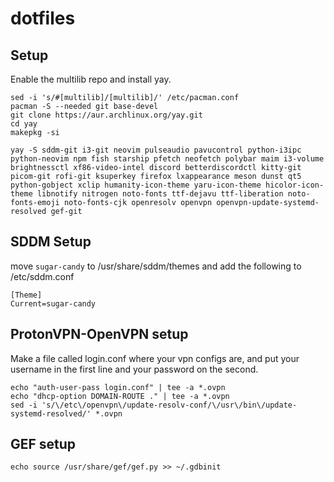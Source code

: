 # dotfiles

## Setup
Enable the multilib repo and install yay.

```
sed -i 's/#[multilib]/[multilib]/' /etc/pacman.conf
pacman -S --needed git base-devel
git clone https://aur.archlinux.org/yay.git
cd yay
makepkg -si
```

```
yay -S sddm-git i3-git neovim pulseaudio pavucontrol python-i3ipc python-neovim npm fish starship pfetch neofetch polybar maim i3-volume brightnessctl xf86-video-intel discord betterdiscordctl kitty-git picom-git rofi-git ksuperkey firefox lxappearance meson dunst qt5 python-gobject xclip humanity-icon-theme yaru-icon-theme hicolor-icon-theme libnotify nitrogen noto-fonts ttf-dejavu ttf-liberation noto-fonts-emoji noto-fonts-cjk openresolv openvpn openvpn-update-systemd-resolved gef-git
```

## SDDM Setup
move `sugar-candy` to /usr/share/sddm/themes and add the following to /etc/sddm.conf

```
[Theme]
Current=sugar-candy
```

## ProtonVPN-OpenVPN setup

Make a file called login.conf where your vpn configs are, and put your username in the first line and your password on the second.
```
echo "auth-user-pass login.conf" | tee -a *.ovpn
echo "dhcp-option DOMAIN-ROUTE ." | tee -a *.ovpn
sed -i 's/\/etc\/openvpn\/update-resolv-conf/\/usr\/bin\/update-systemd-resolved/' *.ovpn
```

## GEF setup

```
echo source /usr/share/gef/gef.py >> ~/.gdbinit
```
